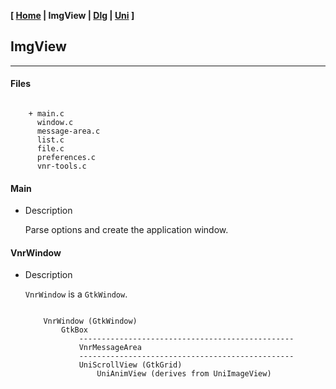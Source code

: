 <link href="../style.css" rel="stylesheet"></link>

**[ [Home](../index.html) | ImgView | [Dlg](10-dlg.html) | [Uni](15-uni.html) ]**

## ImgView

---

#### Files

```

    + main.c
      window.c
      message-area.c
      list.c
      file.c
      preferences.c
      vnr-tools.c

```


#### Main

* Description
    
    Parse options and create the application window.
    

#### VnrWindow

* Description
    
    `VnrWindow` is a `GtkWindow`. 

    ```
    
        VnrWindow (GtkWindow)
            GtkBox
                ------------------------------------------------
                VnrMessageArea
                ------------------------------------------------
                UniScrollView (GtkGrid)
                    UniAnimView (derives from UniImageView)
            
    ```

<br>

